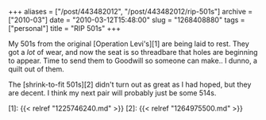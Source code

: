 +++
aliases = ["/post/443482012", "/post/443482012/rip-501s"]
archive = ["2010-03"]
date = "2010-03-12T15:48:00"
slug = "1268408880"
tags = ["personal"]
title = "RIP 501s"
+++

My 501s from the original [Operation Levi's][1] are being laid to rest.
They got a *lot* of wear, and now the seat is so threadbare that holes are
beginning to appear.  Time to send them to Goodwill so someone can make..
I dunno, a quilt out of them.

The [shrink-to-fit 501s][2] didn't turn out as great as I had hoped, but
they are decent.  I think my next pair will probably just be some 514s.

[1]: {{< relref "1225746240.md" >}}
[2]: {{< relref "1264975500.md" >}}
